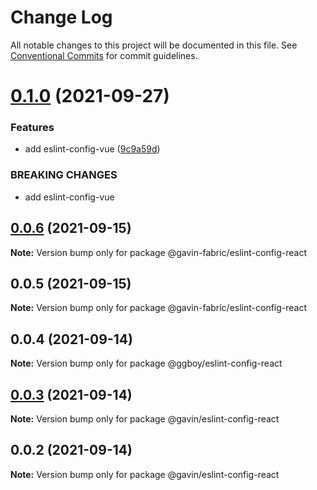 # Change Log

All notable changes to this project will be documented in this file.
See [Conventional Commits](https://conventionalcommits.org) for commit guidelines.

# [0.1.0](https://github.com/G-G-boy/fabric/compare/@gavin-fabric/eslint-config-react@0.0.6...@gavin-fabric/eslint-config-react@0.1.0) (2021-09-27)

### Features

- add eslint-config-vue ([9c9a59d](https://github.com/G-G-boy/fabric/commit/9c9a59dd12dccdd8b09274f75b4b598ce787c0bb))

### BREAKING CHANGES

- add eslint-config-vue

## [0.0.6](https://github.com/G-G-boy/fabric/compare/@gavin-fabric/eslint-config-react@0.0.5...@gavin-fabric/eslint-config-react@0.0.6) (2021-09-15)

**Note:** Version bump only for package @gavin-fabric/eslint-config-react

## 0.0.5 (2021-09-15)

**Note:** Version bump only for package @gavin-fabric/eslint-config-react

## 0.0.4 (2021-09-14)

**Note:** Version bump only for package @ggboy/eslint-config-react

## [0.0.3](https://github.com/G-G-boy/fabric/compare/@gavin/eslint-config-react@0.0.2...@gavin/eslint-config-react@0.0.3) (2021-09-14)

**Note:** Version bump only for package @gavin/eslint-config-react

## 0.0.2 (2021-09-14)

**Note:** Version bump only for package @gavin/eslint-config-react
